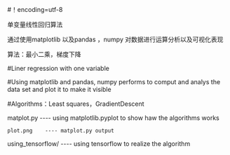 #！encoding=utf-8


单变量线性回归算法

通过使用matplotlib 以及pandas ，numpy 对数据进行运算分析以及可视化表现

算法：最小二乘，梯度下降


#Liner regression with one variable

#Using matplotlib and pandas, numpy performs to comput and analys the data set and plot it to make it visible

#Algorithms：Least squares，GradientDescent

matplot.py 		---- using matplotlib.pyplot to show haw the algorithms works
	
	plot.png	---- matplot.py output

using_tensorflow/       ---- using tensorflow to realize the algorithm
